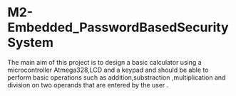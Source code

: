 # M2-Embedded_PasswordBasedSecuritySystem

The main aim of this project is to design a basic calculator using a microcontroller Atmega328,LCD and a keypad and should be able to perform basic operations such as addition,substraction ,multiplication and division on two operands that are entered by the user .

